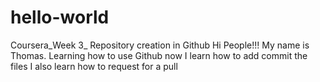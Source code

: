 # hello-world
Coursera_Week 3_ Repository creation in Github
Hi People!!! My name is Thomas.
Learning how to use Github now
I learn how to add commit the files
I also learn how to request for a pull
